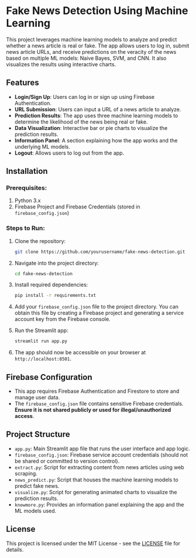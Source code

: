 # Fake News Detection Using Machine Learning

This project leverages machine learning models to analyze and predict whether a news article is real or fake. The app allows users to log in, submit news article URLs, and receive predictions on the veracity of the news based on multiple ML models: Naive Bayes, SVM, and CNN. It also visualizes the results using interactive charts.

## Features
- **Login/Sign Up**: Users can log in or sign up using Firebase Authentication.
- **URL Submission**: Users can input a URL of a news article to analyze.
- **Prediction Results**: The app uses three machine learning models to determine the likelihood of the news being real or fake.
- **Data Visualization**: Interactive bar or pie charts to visualize the prediction results.
- **Information Panel**: A section explaining how the app works and the underlying ML models.
- **Logout**: Allows users to log out from the app.

## Installation

### Prerequisites:
1. Python 3.x
2. Firebase Project and Firebase Credentials (stored in `firebase_config.json`)

### Steps to Run:

1. Clone the repository:
   ```bash
   git clone https://github.com/yourusername/fake-news-detection.git

2. Navigate into the project directory:

   ```bash
   cd fake-news-detection
   ```

3. Install required dependencies:

   ```bash
   pip install -r requirements.txt
   ```

4. Add your `firebase_config.json` file to the project directory. You can obtain this file by creating a Firebase project and generating a service account key from the Firebase console.

5. Run the Streamlit app:

   ```bash
   streamlit run app.py
   ```

6. The app should now be accessible on your browser at `http://localhost:8501`.

## Firebase Configuration

* This app requires Firebase Authentication and Firestore to store and manage user data.
* The `firebase_config.json` file contains sensitive Firebase credentials. **Ensure it is not shared publicly or used for illegal/unauthorized access**.

## Project Structure

* `app.py`: Main Streamlit app file that runs the user interface and app logic.
* `firebase_config.json`: Firebase service account credentials (should not be shared or committed to version control).
* `extract.py`: Script for extracting content from news articles using web scraping.
* `news_predict.py`: Script that houses the machine learning models to predict fake news.
* `visualize.py`: Script for generating animated charts to visualize the prediction results.
* `knowmore.py`: Provides an information panel explaining the app and the ML models used.

## License

This project is licensed under the MIT License - see the [LICENSE](LICENSE) file for details.
